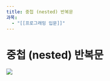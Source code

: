 ```yaml
---
title: 중첩 (nested) 반복문
과목:
  - "[[프로그래밍 입문]]"
---
```


# 중첩 (nested) 반복문

![](https://i.imgur.com/TeXUqyZ.png)
